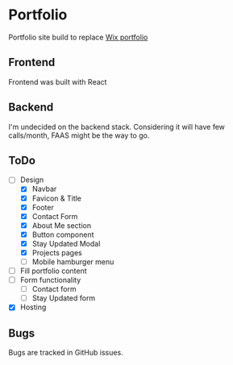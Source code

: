 # Portfolio

Portfolio site build to replace [Wix portfolio](https://arcasoy1.wixsite.com/portfolio)

## Frontend

Frontend was built with React

## Backend

I'm undecided on the backend stack. Considering it will have few calls/month, FAAS might be the way to go.

## ToDo

- [ ] Design
  - [x] Navbar
  - [x] Favicon & Title
  - [x] Footer
  - [x] Contact Form
  - [x] About Me section
  - [x] Button component
  - [x] Stay Updated Modal
  - [x] Projects pages
  - [ ] Mobile hamburger menu
- [ ] Fill portfolio content
- [ ] Form functionality
  - [ ] Contact form
  - [ ] Stay Updated form
- [x] Hosting

## Bugs

Bugs are tracked in GitHub issues.
